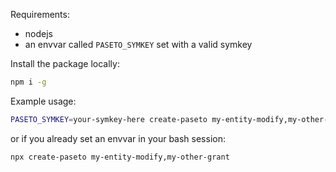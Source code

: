 Requirements:

- nodejs
- an envvar called `PASETO_SYMKEY` set with a valid symkey

Install the package locally:

```bash
npm i -g
```

Example usage:

```bash
PASETO_SYMKEY=your-symkey-here create-paseto my-entity-modify,my-other-grant
```

or if you already set an envvar in your bash session:

```bash
npx create-paseto my-entity-modify,my-other-grant
```
